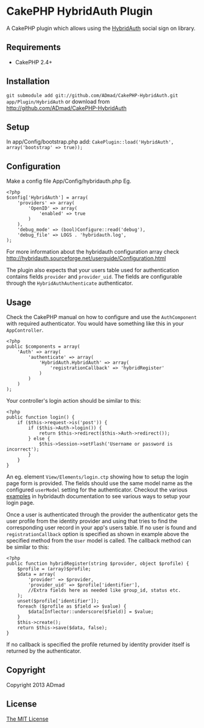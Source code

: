 CakePHP HybridAuth Plugin
=========================

A CakePHP plugin which allows using the [HybridAuth](http://hybridauth.sourceforge.net/) social sign on library.

Requirements
------------

* CakePHP 2.4+

Installation
------------

`git submodule add git://github.com/ADmad/CakePHP-HybridAuth.git app/Plugin/HybridAuth`
or download from http://github.com/ADmad/CakePHP-HybridAuth

Setup
-----

In app/Config/bootstrap.php add:
`CakePlugin::load('HybridAuth', array('bootstrap' => true));`

Configuration
-------------

Make a config file App/Config/hybridauth.php
Eg.

    <?php
    $config['HybridAuth'] = array(
        'providers' => array(
            'OpenID' => array(
                'enabled' => true
            )
        ),
        'debug_mode' => (bool)Configure::read('debug'),
        'debug_file' => LOGS . 'hybridauth.log',
    );

For more information about the hybridauth configuration array check
http://hybridauth.sourceforge.net/userguide/Configuration.html

The plugin also expects that your users table used for authentication contains
fields `provider` and `provider_uid`. The fields are configurable through the
`HybridAuthAuthenticate` authenticator.

Usage
-----
Check the CakePHP manual on how to configure and use the `AuthComponent` with
required authenticator. You would have something like this in your `AppController`.

    <?php
    public $components = array(
        'Auth' => array(
            'authenticate' => array(
                'HybridAuth.HybridAuth' => array(
                    'registrationCallback' => 'hybridRegister'
                )
            )
        )
    );

Your controller's login action should be similar to this:

    <?php
    public function login() {
        if ($this->request->is('post')) {
            if ($this->Auth->login()) {
                return $this->redirect($this->Auth->redirect());
            } else {
                $this->Session->setFlash('Username or password is incorrect');
            }
        }
    }

An eg. element `View/Elements/login.ctp` showing how to setup the login page
form is provided. The fields should use the same model name as the configured
`userModel` setting for the authenticator. Checkout the various [examples](http://hybridauth.sourceforge.net/userguide/Examples_and_Demos.html) in
hybridauth documentation to see various ways to setup your login page.

Once a user is authenticated through the provider the authenticator gets the user
profile from the identity provider and using that tries to find the corresponding
user record in your app's users table. If no user is found and `registrationCallback`
option is specified as shown in example above the specified method from the `User`
model is called. The callback method can be similar to this:

    <?php
    public function hybridRegister(string $provider, object $profile) {
        $profile = (array)$profile;
        $data = array(
            'provider' => $provider,
            'provider_uid' => $profile['identifier'],
            //Extra fields here as needed like group_id, status etc.
        );
        unset($profile['identifier']);
        foreach ($profile as $field => $value) {
            $data[Inflector::underscore($field)] = $value;
        }
        $this->create();
        return $this->save($data, false);
    }

If no callback is specified the profile returned by identity provider itself is
returned by the authenticator.

Copyright
---------

Copyright 2013 ADmad

License
-------

[The MIT License](http://opensource.org/licenses/mit-license.php)

